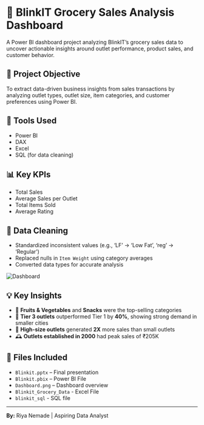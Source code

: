 # 🛒 BlinkIT Grocery Sales Analysis Dashboard

A Power BI dashboard project analyzing BlinkIT’s grocery sales data to uncover actionable insights around outlet performance, product sales, and customer behavior.

## 📌 Project Objective
To extract data-driven business insights from sales transactions by analyzing outlet types, outlet size, item categories, and customer preferences using Power BI.

## 🧰 Tools Used
- Power BI
- DAX
- Excel
- SQL (for data cleaning)

## 📊 Key KPIs
- Total Sales
- Average Sales per Outlet
- Total Items Sold
- Average Rating

## 🧹 Data Cleaning
- Standardized inconsistent values (e.g., ‘LF’ → ‘Low Fat’, ‘reg’ → ‘Regular’)
- Replaced nulls in `Item Weight` using category averages
- Converted data types for accurate analysis

  
![Dashboard](https://github.com/user-attachments/assets/584f152c-ee84-4763-bc82-bc8d2a5d1a69)


## 💡 Key Insights
- 🧺 **Fruits & Vegetables** and **Snacks** were the top-selling categories
- 🌆 **Tier 3 outlets** outperformed Tier 1 by **40%**, showing strong demand in smaller cities
- 🏬 **High-size outlets** generated **2X** more sales than small outlets
- 🕰️ **Outlets established in 2000** had peak sales of ₹205K

## 📎 Files Included
- `Blinkit.pptx` – Final presentation
- `Blinkit.pbix` – Power BI File
- `Dashboard.png` – Dashboard overview
- `Blinkit_Grocery_Data` - Excel File
- `blinkit_sql` - SQL file

---

**By:** Riya Nemade | Aspiring Data Analyst

